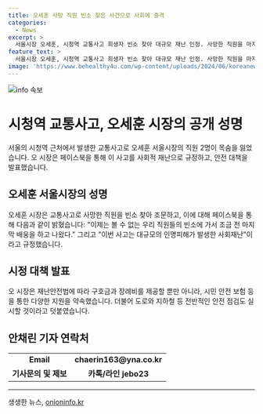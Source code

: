 ```yaml
---
title: 오세훈 사망 직원 빈소 찾은 사건으로 사회에 충격
categories:
  - News
excerpt: >
  서울시장 오세훈, 시청역 교통사고 희생자 빈소 찾아 대규모 재난 인정. 사망한 직원을 마지막으로 배웅. 재난안전법으로 구호금, 장례비 외에 시민 안전 보험 등 전반적인 안전 점검을 실시하겠다고 밝혀. #시청역 #교통사고 #희생자
feature_text: >
  서울시장 오세훈, 시청역 교통사고 희생자 빈소 찾아 대규모 재난 인정. 사망한 직원을 마지막으로 배웅. 재난안전법으로 구호금, 장례비 외에 시민 안전 보험 등 전반적인 안전 점검을 실시하겠다고 밝혀. #시청역 #교통사고 #희생자
image: 'https://www.behealthy4u.com/wp-content/uploads/2024/06/koreanews.jpg'
---
```


<p><img src="https://www.behealthy4u.com/wp-content/uploads/2024/06/koreanews.jpg" alt="info 속보" /></p>

<h1>시청역 교통사고, 오세훈 시장의 공개 성명</h1>

<p data-ke-size="size16">서울의 시청역 근처에서 발생한 교통사고로 오세훈 서울시장의 직원 2명이 목숨을 잃었습니다. 오 시장은 페이스북을 통해 이 사고를 사회적 재난으로 규정하고, 안전 대책을 발표했습니다.</p>

<h2>오세훈 서울시장의 성명</h2>

<p data-ke-size="size16">오세훈 시장은 교통사고로 사망한 직원을 빈소 찾아 조문하고, 이에 대해 페이스북을 통해 다음과 같이 밝혔습니다: "이제는 볼 수 없는 우리 직원들의 빈소에 가서 조금 전 마지막 배웅을 하고 나왔다." 그리고 "이번 사고는 대규모의 인명피해가 발생한 사회재난"이라고 규정했습니다.</p>

<h2>시정 대책 발표</h2>

<p data-ke-size="size16">오 시장은 재난안전법에 따라 구호금과 장례비를 제공할 뿐만 아니라, 시민 안전 보험 등을 통한 다양한 지원을 약속했습니다. 더불어 도로와 지하철 등 전반적인 안전 점검도 실시할 것이라고 덧붙였습니다.</p>

<h2>안채린 기자 연락처</h2>

<table>
  <tr>
    <td style="text-align: center; height: 17px;"><b>Email</b></td>
    <td style="text-align: center; height: 17px;"><b>chaerin163@yna.co.kr</b></td>
  </tr>
  <tr>
    <td style="text-align: center; height: 17px;"><b>기사문의 및 제보</b></td>
    <td style="text-align: center; height: 17px;"><b>카톡/라인 jebo23</b></td>
  </tr>
</table>

<hr>
생생한 뉴스, <a href="https://onioninfo.kr" rel="dofollow">onioninfo.kr</a>


